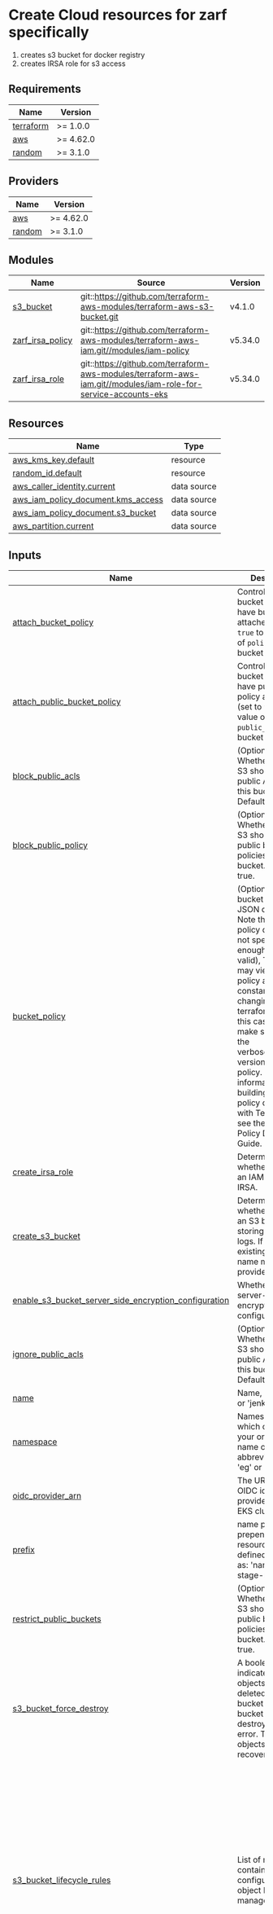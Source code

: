 # Create Cloud resources for zarf specifically

1. creates s3 bucket for docker registry
2. creates IRSA role for s3 access
<!-- BEGINNING OF PRE-COMMIT-TERRAFORM DOCS HOOK -->
## Requirements

| Name | Version |
|------|---------|
| <a name="requirement_terraform"></a> [terraform](#requirement\_terraform) | >= 1.0.0 |
| <a name="requirement_aws"></a> [aws](#requirement\_aws) | >= 4.62.0 |
| <a name="requirement_random"></a> [random](#requirement\_random) | >= 3.1.0 |

## Providers

| Name | Version |
|------|---------|
| <a name="provider_aws"></a> [aws](#provider\_aws) | >= 4.62.0 |
| <a name="provider_random"></a> [random](#provider\_random) | >= 3.1.0 |

## Modules

| Name | Source | Version |
|------|--------|---------|
| <a name="module_s3_bucket"></a> [s3\_bucket](#module\_s3\_bucket) | git::https://github.com/terraform-aws-modules/terraform-aws-s3-bucket.git | v4.1.0 |
| <a name="module_zarf_irsa_policy"></a> [zarf\_irsa\_policy](#module\_zarf\_irsa\_policy) | git::https://github.com/terraform-aws-modules/terraform-aws-iam.git//modules/iam-policy | v5.34.0 |
| <a name="module_zarf_irsa_role"></a> [zarf\_irsa\_role](#module\_zarf\_irsa\_role) | git::https://github.com/terraform-aws-modules/terraform-aws-iam.git//modules/iam-role-for-service-accounts-eks | v5.34.0 |

## Resources

| Name | Type |
|------|------|
| [aws_kms_key.default](https://registry.terraform.io/providers/hashicorp/aws/latest/docs/resources/kms_key) | resource |
| [random_id.default](https://registry.terraform.io/providers/hashicorp/random/latest/docs/resources/id) | resource |
| [aws_caller_identity.current](https://registry.terraform.io/providers/hashicorp/aws/latest/docs/data-sources/caller_identity) | data source |
| [aws_iam_policy_document.kms_access](https://registry.terraform.io/providers/hashicorp/aws/latest/docs/data-sources/iam_policy_document) | data source |
| [aws_iam_policy_document.s3_bucket](https://registry.terraform.io/providers/hashicorp/aws/latest/docs/data-sources/iam_policy_document) | data source |
| [aws_partition.current](https://registry.terraform.io/providers/hashicorp/aws/latest/docs/data-sources/partition) | data source |

## Inputs

| Name | Description | Type | Default | Required |
|------|-------------|------|---------|:--------:|
| <a name="input_attach_bucket_policy"></a> [attach\_bucket\_policy](#input\_attach\_bucket\_policy) | Controls if S3 bucket should have bucket policy attached (set to `true` to use value of `policy` as bucket policy) | `bool` | `false` | no |
| <a name="input_attach_public_bucket_policy"></a> [attach\_public\_bucket\_policy](#input\_attach\_public\_bucket\_policy) | Controls if S3 bucket should have public bucket policy attached (set to `true` to use value of `public_policy` as bucket policy) | `bool` | `true` | no |
| <a name="input_block_public_acls"></a> [block\_public\_acls](#input\_block\_public\_acls) | (Optional) Whether Amazon S3 should block public ACLs for this bucket. Defaults to true. | `bool` | `true` | no |
| <a name="input_block_public_policy"></a> [block\_public\_policy](#input\_block\_public\_policy) | (Optional) Whether Amazon S3 should block public bucket policies for this bucket. Defaults to true. | `bool` | `true` | no |
| <a name="input_bucket_policy"></a> [bucket\_policy](#input\_bucket\_policy) | (Optional) A valid bucket policy JSON document. Note that if the policy document is not specific enough (but still valid), Terraform may view the policy as constantly changing in a terraform plan. In this case, please make sure you use the verbose/specific version of the policy. For more information about building AWS IAM policy documents with Terraform, see the AWS IAM Policy Document Guide. | `string` | `null` | no |
| <a name="input_create_irsa_role"></a> [create\_irsa\_role](#input\_create\_irsa\_role) | Determines whether to create an IAM role for IRSA. | `bool` | `true` | no |
| <a name="input_create_s3_bucket"></a> [create\_s3\_bucket](#input\_create\_s3\_bucket) | Determines whether to create an S3 bucket for storing CloudTrail logs. If not, an existing bucket name must be provided. | `bool` | `true` | no |
| <a name="input_enable_s3_bucket_server_side_encryption_configuration"></a> [enable\_s3\_bucket\_server\_side\_encryption\_configuration](#input\_enable\_s3\_bucket\_server\_side\_encryption\_configuration) | Whether to enable server-side encryption configuration. | `bool` | `true` | no |
| <a name="input_ignore_public_acls"></a> [ignore\_public\_acls](#input\_ignore\_public\_acls) | (Optional) Whether Amazon S3 should ignore public ACLs for this bucket. Defaults to true. | `bool` | `true` | no |
| <a name="input_name"></a> [name](#input\_name) | Name, e.g. 'app' or 'jenkins' | `string` | `"zarf-registry"` | no |
| <a name="input_namespace"></a> [namespace](#input\_namespace) | Namespace, which could be your organization name or abbreviation, e.g. 'eg' or 'cp' | `string` | `"du"` | no |
| <a name="input_oidc_provider_arn"></a> [oidc\_provider\_arn](#input\_oidc\_provider\_arn) | The URL of the OIDC identity provider for the EKS cluster. | `string` | `""` | no |
| <a name="input_prefix"></a> [prefix](#input\_prefix) | name prefix to prepend to most resources, if not defined, created as: 'namespace-stage-name' | `string` | `""` | no |
| <a name="input_restrict_public_buckets"></a> [restrict\_public\_buckets](#input\_restrict\_public\_buckets) | (Optional) Whether Amazon S3 should restrict public bucket policies for this bucket. Defaults to true. | `bool` | `true` | no |
| <a name="input_s3_bucket_force_destroy"></a> [s3\_bucket\_force\_destroy](#input\_s3\_bucket\_force\_destroy) | A boolean that indicates all objects should be deleted from the bucket so that the bucket can be destroyed without error. These objects are not recoverable. | `bool` | `false` | no |
| <a name="input_s3_bucket_lifecycle_rules"></a> [s3\_bucket\_lifecycle\_rules](#input\_s3\_bucket\_lifecycle\_rules) | List of maps containing configuration of object lifecycle management. | `any` | <pre>[<br>  {<br>    "abort_incomplete_multipart_upload_days": 7,<br>    "expiration": {<br>      "days": 365<br>    },<br>    "id": "whatever",<br>    "status": "Enabled",<br>    "transition": [<br>      {<br>        "days": 30,<br>        "storage_class": "STANDARD_IA"<br>      },<br>      {<br>        "days": 60,<br>        "storage_class": "GLACIER"<br>      },<br>      {<br>        "days": 180,<br>        "storage_class": "DEEP_ARCHIVE"<br>      }<br>    ]<br>  }<br>]</pre> | no |
| <a name="input_s3_bucket_name"></a> [s3\_bucket\_name](#input\_s3\_bucket\_name) | The name of the existing S3 bucket to be used if 'create\_s3\_bucket' is set to false. | `string` | `""` | no |
| <a name="input_s3_bucket_name_prefix"></a> [s3\_bucket\_name\_prefix](#input\_s3\_bucket\_name\_prefix) | The prefix to use for the S3 bucket name. | `string` | `""` | no |
| <a name="input_s3_bucket_name_use_prefix"></a> [s3\_bucket\_name\_use\_prefix](#input\_s3\_bucket\_name\_use\_prefix) | Determines whether to use the CloudTrail name as a prefix for the S3 bucket name. | `bool` | `true` | no |
| <a name="input_s3_bucket_server_side_encryption_configuration"></a> [s3\_bucket\_server\_side\_encryption\_configuration](#input\_s3\_bucket\_server\_side\_encryption\_configuration) | Map containing server-side encryption configuration. | `any` | `{}` | no |
| <a name="input_s3_bucket_versioning"></a> [s3\_bucket\_versioning](#input\_s3\_bucket\_versioning) | Map containing versioning configuration. | `map(string)` | <pre>{<br>  "enabled": false,<br>  "mfa_delete": false<br>}</pre> | no |
| <a name="input_stage"></a> [stage](#input\_stage) | Stage, e.g. 'prod', 'staging', 'dev', or 'test' | `string` | `"test"` | no |
| <a name="input_suffix"></a> [suffix](#input\_suffix) | name suffix to append to most resources, if not defined, randomly generated | `string` | `""` | no |
| <a name="input_tags"></a> [tags](#input\_tags) | A map of tags to apply to all resources | `map(string)` | `{}` | no |
| <a name="input_zarf_irsa_policy_name"></a> [zarf\_irsa\_policy\_name](#input\_zarf\_irsa\_policy\_name) | The name of the IAM policy to create for IRSA. | `string` | `""` | no |
| <a name="input_zarf_irsa_role_name"></a> [zarf\_irsa\_role\_name](#input\_zarf\_irsa\_role\_name) | The name of the IAM role to create for IRSA. | `string` | `""` | no |

## Outputs

| Name | Description |
|------|-------------|
| <a name="output_irsa_k8s_sa_name"></a> [irsa\_k8s\_sa\_name](#output\_irsa\_k8s\_sa\_name) | zarf IRSA k8s service account name in k8s |
| <a name="output_irsa_role_arn"></a> [irsa\_role\_arn](#output\_irsa\_role\_arn) | zarf IRSA role ARN |
| <a name="output_zarf_registry_s3_bucket_name"></a> [zarf\_registry\_s3\_bucket\_name](#output\_zarf\_registry\_s3\_bucket\_name) | zarf registry S3 bucket name |
<!-- END OF PRE-COMMIT-TERRAFORM DOCS HOOK -->
